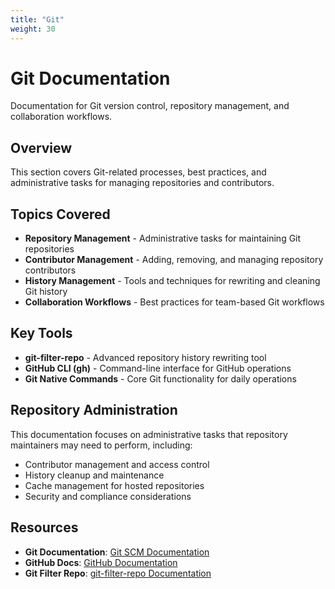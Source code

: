 ```yaml
---
title: "Git"
weight: 30
---
```


# Git Documentation

Documentation for Git version control, repository management, and collaboration workflows.

## Overview

This section covers Git-related processes, best practices, and administrative tasks for managing repositories and contributors.

## Topics Covered

- **Repository Management** - Administrative tasks for maintaining Git repositories
- **Contributor Management** - Adding, removing, and managing repository contributors
- **History Management** - Tools and techniques for rewriting and cleaning Git history
- **Collaboration Workflows** - Best practices for team-based Git workflows

## Key Tools

- **git-filter-repo** - Advanced repository history rewriting tool
- **GitHub CLI (gh)** - Command-line interface for GitHub operations
- **Git Native Commands** - Core Git functionality for daily operations

## Repository Administration

This documentation focuses on administrative tasks that repository maintainers may need to perform, including:

- Contributor management and access control
- History cleanup and maintenance
- Cache management for hosted repositories
- Security and compliance considerations

## Resources

- **Git Documentation**: [Git SCM Documentation](https://git-scm.com/doc)
- **GitHub Docs**: [GitHub Documentation](https://docs.github.com)
- **Git Filter Repo**: [git-filter-repo Documentation](https://github.com/newren/git-filter-repo)